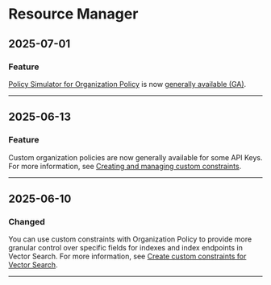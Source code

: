 # Resource Manager

## 2025-07-01

### Feature

[Policy Simulator for Organization Policy](https://cloud.google.com/policy-intelligence/docs/test-organization-policies) is now [generally available (GA)](https://cloud.google.com/products#product-launch-stages).

---
## 2025-06-13

### Feature

Custom organization policies are now generally available for some API Keys. For more information, see [Creating and managing custom constraints](https://cloud.google.com/api-keys/docs/custom-constraints).

---
## 2025-06-10

### Changed

You can use custom constraints with Organization Policy to provide more granular control over specific fields for indexes and index endpoints in Vector Search. For more information, see [Create custom constraints for Vector Search](https://cloud.google.com/vertex-ai/docs/vector-search/custom-constraints).

---
